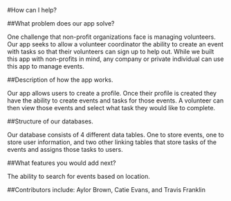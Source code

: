 #How can I help?

##What problem does our app solve?

One challenge that non-profit organizations face is managing volunteers. Our app seeks to allow a volunteer coordinator the ability to create an event with tasks so that their volunteers can sign up to help out. While we built this app with non-profits in mind, any company or private individual can use this app to manage events.

##Description of how the app works.

Our app allows users to create a profile. Once their profile is created they have the ability to create events and tasks for those events. A volunteer can then view those events and select what task they would like to complete.

##Structure of our databases.

Our database consists of 4 different data tables. One to store events, one to store user information, and two other linking tables that store tasks of the events and assigns those tasks to users.


##What features you would add next?

The ability to search for events based on location.

##Contributors include: Aylor Brown, Catie Evans, and Travis Franklin